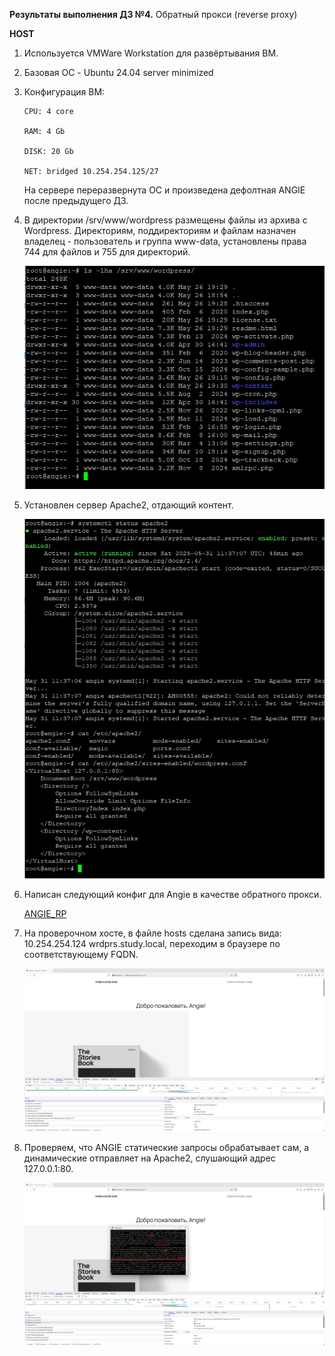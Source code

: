 **Результаты выполнения ДЗ №4.**
Обратный прокси (reverse proxy)

**HOST**
1. Используется VMWare Workstation для развёртывания ВМ.
2. Базовая ОС - Ubuntu 24.04 server minimized
3. Конфигурация ВМ:

   ```
   CPU: 4 core

   RAM: 4 Gb

   DISK: 20 Gb

   NET: bridged 10.254.254.125/27
   ```
   На сервере переразвернута ОС и произведена дефолтная  ANGIE после предыдущего ДЗ.
   
4. В директории /srv/www/wordpress размещены файлы из архива с Wordpress. Директориям, поддиректориям и файлам назначен владелец - пользователь и группа www-data, установлены права 744 для файлов и 755 для директорий.
   
   ![PERMISSIONS](https://github.com/ViperOGrind/OTUS_STUDY/blob/main/6.%20Обратный%20прокси%20(reverse%20proxy)/Artifacts/files_perm.png)

5. Установлен сервер Apache2, отдающий контент.

   ![APACHE2_WP](https://github.com/ViperOGrind/OTUS_STUDY/blob/main/6.%20Обратный%20прокси%20(reverse%20proxy)/Artifacts/Apache2_WP.png)

7. Написан следующий конфиг для Angie в качестве обратного прокси.
   
   [ANGIE_RP](https://github.com/ViperOGrind/OTUS_STUDY/blob/main/6.%20Обратный%20прокси%20(reverse%20proxy)/Artifacts/Angie_RP-conf.png)

8. На проверочном хосте, в файле hosts сделана запись вида: 10.254.254.124 wrdprs.study.local, переходим в браузере по соответствующему FQDN.

   ![WORDPRESS_WEB](https://github.com/ViperOGrind/OTUS_STUDY/blob/main/6.%20Обратный%20прокси%20(reverse%20proxy)/Artifacts/WP.png)

9. Проверяем, что ANGIE статические запросы обрабатывает сам, а динамические отправляет на Apache2, слушающий адрес 127.0.0.1:80.

   ![SEP_REQ](https://github.com/ViperOGrind/OTUS_STUDY/blob/main/6.%20Обратный%20прокси%20(reverse%20proxy)/Artifacts/Angie_RP_WP.png)

